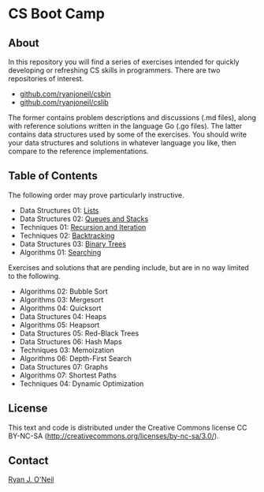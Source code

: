 CS Boot Camp
============

About
-----
In this repository you will find a series of exercises intended for quickly
developing or refreshing CS skills in programmers. There are two repositories
of interest.

- [github.com/ryanjoneil/csbin](https://github.com/ryanjoneil/csbin/)
- [github.com/ryanjoneil/cslib](https://github.com/ryanjoneil/cslib/)

The former contains problem descriptions and discussions (.md files), along
with reference solutions written in the language Go (.go files). The latter
contains data structures used by some of the exercises. You should write your
data structures and solutions in whatever language you like, then compare to
the reference implementations.

Table of Contents
-----------------
The following order may prove particularly instructive.

- Data Structures 01:  [Lists](https://github.com/ryanjoneil/csbin/blob/master/DataStructures_01_Lists.md)
- Data Structures 02:  [Queues and Stacks](https://github.com/ryanjoneil/csbin/blob/master/DataStructures_02_QueuesAndStacks.md)
- Techniques 01:       [Recursion and Iteration](https://github.com/ryanjoneil/csbin/blob/master/Techniques_01_RecursionAndIteration.md)
- Techniques 02:       [Backtracking](https://github.com/ryanjoneil/csbin/blob/master/Techniques_02_Backtracking.md)
- Data Structures 03:  [Binary Trees](https://github.com/ryanjoneil/csbin/blob/master/DataStructures_03_BinaryTrees.md)
- Algorithms 01:       [Searching](https://github.com/ryanjoneil/csbin/blob/master/Algorithms_01_Searching.md)

Exercises and solutions that are pending include, but are in no way limited
to the following.

- Algorithms 02:       Bubble Sort
- Algorithms 03:       Mergesort
- Algorithms 04:       Quicksort
- Data Structures 04:  Heaps
- Algorithms 05:       Heapsort
- Data Structures 05:  Red-Black Trees
- Data Structures 06:  Hash Maps
- Techniques 03:       Memoization
- Algorithms 06:       Depth-First Search
- Data Structures 07:  Graphs
- Algorithms 07:       Shortest Paths
- Techniques 04:       Dynamic Optimization

License
-------
This text and code is distributed under the Creative Commons license 
CC BY-NC-SA (http://creativecommons.org/licenses/by-nc-sa/3.0/). 

Contact
-------
[Ryan J. O'Neil](mailto:ryanjoneil@gmail.com)
